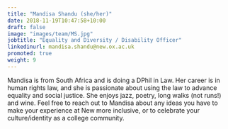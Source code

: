 ```yaml
---
title: "Mandisa Shandu (she/her)"
date: 2018-11-19T10:47:58+10:00
draft: false
image: "images/team/MS.jpg"
jobtitle: "Equality and Diversity / Disability Officer"
linkedinurl: mandisa.shandu@new.ox.ac.uk
promoted: true
weight: 9
---
```


Mandisa is from South Africa and is doing a DPhil in Law. Her career is in human rights law, and she is passionate about using the law to advance equality and social justice. She enjoys jazz, poetry, long walks (not runs!) and wine. Feel free to reach out to Mandisa about any ideas you have to make your experience at New more inclusive, or to celebrate your culture/identity as a college community.  